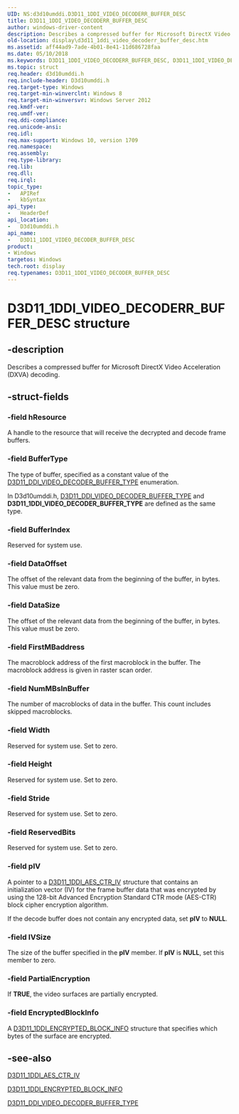 ```yaml
---
UID: NS:d3d10umddi.D3D11_1DDI_VIDEO_DECODERR_BUFFER_DESC
title: D3D11_1DDI_VIDEO_DECODERR_BUFFER_DESC
author: windows-driver-content
description: Describes a compressed buffer for Microsoft DirectX Video Acceleration (DXVA) decoding.
old-location: display\d3d11_1ddi_video_decoderr_buffer_desc.htm
ms.assetid: aff44ad9-7ade-4b01-8e41-11d686728faa
ms.date: 05/10/2018
ms.keywords: D3D11_1DDI_VIDEO_DECODERR_BUFFER_DESC, D3D11_1DDI_VIDEO_DECODERR_BUFFER_DESC structure [Display Devices], D3D11_1DDI_VIDEO_DECODER_BUFFER_DESC, D3D11_1DDI_VIDEO_DECODER_BUFFER_DESC structure [Display Devices], d3d10umddi/D3D11_1DDI_VIDEO_DECODERR_BUFFER_DESC, display.d3d11_1ddi_video_decoderr_buffer_desc
ms.topic: struct
req.header: d3d10umddi.h
req.include-header: D3d10umddi.h
req.target-type: Windows
req.target-min-winverclnt: Windows 8
req.target-min-winversvr: Windows Server 2012
req.kmdf-ver:
req.umdf-ver:
req.ddi-compliance:
req.unicode-ansi:
req.idl:
req.max-support: Windows 10, version 1709
req.namespace:
req.assembly:
req.type-library:
req.lib:
req.dll:
req.irql:
topic_type:
-	APIRef
-	kbSyntax
api_type:
-	HeaderDef
api_location:
-	D3d10umddi.h
api_name:
-	D3D11_1DDI_VIDEO_DECODER_BUFFER_DESC
product:
- Windows
targetos: Windows
tech.root: display
req.typenames: D3D11_1DDI_VIDEO_DECODER_BUFFER_DESC
---
```


# D3D11_1DDI_VIDEO_DECODERR_BUFFER_DESC structure


## -description


Describes a compressed buffer for Microsoft DirectX Video Acceleration (DXVA) decoding.


## -struct-fields




### -field hResource

A handle to the resource that will receive the decrypted and decode frame buffers.


### -field BufferType

The type of buffer, specified as a constant value of the <a href="https://msdn.microsoft.com/library/windows/hardware/hh451066">D3D11_DDI_VIDEO_DECODER_BUFFER_TYPE</a> enumeration.

In D3d10umddi.h, <a href="https://msdn.microsoft.com/library/windows/hardware/hh451066">D3D11_DDI_VIDEO_DECODER_BUFFER_TYPE</a> and <b>D3D11_1DDI_VIDEO_DECODER_BUFFER_TYPE</b> are defined as the same type.


### -field BufferIndex

Reserved for system use.


### -field DataOffset

The offset of the relevant data from the beginning of the buffer, in bytes. This value must be zero.


### -field DataSize

The offset of the relevant data from the beginning of the buffer, in bytes. This value must be zero.


### -field FirstMBaddress

The macroblock address of the first macroblock in the buffer. The macroblock address is given in raster scan order.


### -field NumMBsInBuffer

The number of macroblocks of data in the buffer. This count includes skipped macroblocks.


### -field Width

Reserved for system use. Set to zero.


### -field Height

Reserved for system use. Set to zero.


### -field Stride

Reserved for system use. Set to zero.


### -field ReservedBits

Reserved for system use. Set to zero.


### -field pIV

A pointer to a <a href="https://msdn.microsoft.com/library/windows/hardware/hh406334">D3D11_1DDI_AES_CTR_IV</a> structure that contains an initialization vector (IV) for the frame buffer data that was encrypted by using the 128-bit Advanced Encryption Standard CTR mode (AES-CTR) block cipher encryption algorithm.

If the decode buffer does not contain any encrypted data, set <b>pIV</b> to <b>NULL</b>.


### -field IVSize

The size of the buffer specified in the <b>pIV</b> member. If <b>pIV</b> is <b>NULL</b>, set this member to zero.


### -field PartialEncryption

If <b>TRUE</b>, the video surfaces are partially encrypted.


### -field EncryptedBlockInfo

A <a href="https://msdn.microsoft.com/library/windows/hardware/hh406446">D3D11_1DDI_ENCRYPTED_BLOCK_INFO</a> structure that specifies which bytes of the surface are encrypted.


## -see-also




<a href="https://msdn.microsoft.com/library/windows/hardware/hh406334">D3D11_1DDI_AES_CTR_IV</a>



<a href="https://msdn.microsoft.com/library/windows/hardware/hh406446">D3D11_1DDI_ENCRYPTED_BLOCK_INFO</a>



<a href="https://msdn.microsoft.com/library/windows/hardware/hh451066">D3D11_DDI_VIDEO_DECODER_BUFFER_TYPE</a>
 

 

